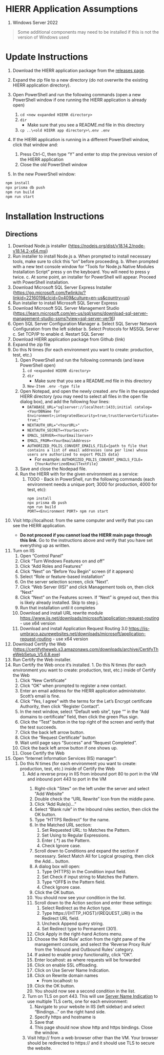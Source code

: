 # HIERR Application Assumptions

1. Windows Server 2022

> Some additional components may need to be installed if this is not the version of Windows used

# Update Instructions

1. Download the HIERR application package from the [releases page](https://github.com/CodeWithAloha/HIERR/releases).
2. Expand the zip file to a new directory (do not overwrite the existing HIERR application directory).
3. Open PowerShell and run the following commands (open a new PowerShell window if one running the HIERR application is already open)

   1. `cd <new expanded HIERR directory>`
   1. `dir`
      - Make sure that you see a README.md file in this directory
   1. `cp ..\<old HIERR app directory>\.env .env`

4. If the HIERR application is running in a different PowerShell window, click that window and:
   1. Press Ctrl-C, then type “Y” and enter to stop the previous version of the HIERR application
   2. Close the old PowerShell window
5. In the new PowerShell window:

```bash
npm install
npx prisma db push
npm run build
npm run start
```

# Installation Instructions

## Directions

1. Download Node.js installer (https://nodejs.org/dist/v18.14.2/node-v18.14.2-x64.msi)
2. Run installer to install Node.js
   a. When prompted to install necessary tools, make sure to click this “on” before proceeding.
   b. When prompted with a new text console window for “Tools for Node.js Native Modules Installation Script” press y on the keyboard. You will need to press y twice.
   c. At some point, an installer for PowerShell will appear. Proceed with PowerShell installation.
3. Download Microsoft SQL Server Express Installer (https://go.microsoft.com/fwlink/p/?linkid=2216019&clcid=0x409&culture=en-us&country=us)
4. Run installer to install Microsoft SQL Server Express
5. Download Microsoft SQL Server Management Studio (https://learn.microsoft.com/en-us/sql/ssms/download-sql-server-management-studio-ssms?view=sql-server-ver16)
6. Open SQL Server Configuration Manager
   a. Select SQL Server Network Configuration from the left sidebar
   b. Select Protocols for MSSQL Server
   c. Set TCP/IP to enable
   d. Restart SQL Server
7. Download HIERR application package from Github (link)
8. Expand the zip file
9. Do this N times (for each environment you want to create: production, test, etc.)
    1. Open PowerShell and run the following commands (and leave PowerShell open)
        1. `cd <expanded HIERR directory>`
        2. `dir`
            * Make sure that you see a README.md file in this directory
        3. `New-Item .env -type file`
    2. Open Notepad, and open the newly created .env file in the expanded HIERR directory (you may need to select all files in the open file dialog box), and add the following four lines:
        * `DATABASE_URL="sqlserver://localhost:1433;initial catalog=<YourDBName for Environment>;integratedSecurity=true;trustServerCertificate=true;"`
        * `NEXTAUTH_URL="<YourURL>"`
        * `NEXTAUTH_SECRET=<YourSecret>`
        * `EMAIL_SERVER=<YourEmailServer>`
        * `EMAIL_FROM=<YourEmailAddress>`
        * `AUTHORIZED_POLIS_CONVERT_EMAILS_FILE={path to file that contains a list of email addresses (one per line) whose users are authorized to export POLIS data}`
           * For example: `AUTHORIZED_POLIS_CONVERT_EMAILS_FILE={YourAuthorizedEmailTextFile}`
    3. Save and close the Nodepad file.
    4. Run the HIERR with for the given environment as a service:
        1. TODO - Back in PowerShell, run the following commands (each environment needs a unique port; 3000 for production, 4000 for test, etc):
            ```
            npm install
            npx prisma db push
            npm run build
            PORT=<Environment PORT> npm run start
            ```
10. Visit http://localhost:<Environment port> from the same computer and verify that you can see the HIERR application.
    * **Do not proceed if you cannot load the HIERR main page through this link**. Go to the instructions above and verify that you have set everything up as written.
11. Turn on IIS
    1. Open “Control Panel”
    2. Click “Turn Windows Features on and off”
    3. Click “Add Roles and Features”
    4. Click “Next” on “Before You Begin” screen (if it appears)
    5. Select “Role or feature-based installation”
    6. On the server selection screen, click “Next”.
    7. Click “Web Server (IIS)” and click Management tools on, then click “Next”
    8. Click “Next” on the Features screen. If “Next” is greyed out, then this is likely already installed. Skip to step j.
    9. Run that installation until it completes
    10. Download and install URL rewrite module https://www.iis.net/downloads/microsoft/application-request-routing - use x64 version
    11. Download and install Application Request Routing 3.0 https://iis-umbraco.azurewebsites.net/downloads/microsoft/application-request-routing - use x64 version
12.  Download Certify the Web (https://certifytheweb.s3.amazonaws.com/downloads/archive/CertifyTheWebSetup_V5.6.8.exe)
13.  Run Certify the Web installer.
14.  Run Certify the Web once it’s installed.
    1. Do this N times (for each environment you want to create: production, test, etc.) inside of Certify the Web
        1. Click “New Certificate”
        2. Click “OK” when prompted to register a new contact.
        3. Enter an email address for the HIERR application administrator. Scott’s email is fine.
        4. Click “Yes, I agree” with the terms for the Let’s Encrypt certificate Authority, then click “Register Contact”.
        5. In the next window, select “Default web site”, type “<YourDomainForEnvironment>” in the “Add domains to certificate” field, then click the green Plus sign.
        6. Click the “Test” button in the top right of the screen  and verify that the test succeeds.
        7. Click the back left arrow button.
        8. Click the “Request Certificate” button
        9. Wait until page says “Success” and “Request Completed”.
        10. Click the back left arrow button if one shows up.
        11. Close Certify the Web
15. Open “Internet Information Services (IIS) manager”:
    1. Do this N times (for each environment you want to create: production, test, etc.) inside of Certify the Web
        1. Add a reverse proxy in IIS from inbound port 80 to port <Environment port> in the VM and inbound port 443 to port <Environment port> in the VM
            1. Right-click "Sites" on the left under the server and select "Add Website"
            2. Double check the “URL Rewrite” Icon from the middle pane.
            3. Click “Add Rule(s)…”
            4. Select “Blank rule” in the Inbound rules section, then click the OK button.
            5. Type “HTTPS Redirect” for the name.
            6. In the Matched URL section:
                1. Set Requested URL: to Matches the Pattern.
                2. Set Using to Regular Expressions.
                3. Enter (.\*) as the Pattern.
                4. Check Ignore case.
            7. Scroll down to Conditions and expand the section if necessary. Select Match All for Logical grouping, then click the Add… button.
            8. A dialog box will open:
                1. Type {HTTPS} in the Condition input field.
                2. Set Check if input string to Matches the Pattern.
                3. Type ^OFF$ in the Pattern field.
                4. Check Ignore case.
            9. Click the OK button.
            10. You should now see your condition in the list.
            11. Scroll down to the Action section and enter these settings:
                1. Select Redirect as the Action type.
                2. Type https://{HTTP_HOST}/{REQUEST_URI} in the Redirect URL field.
                3. Uncheck Append query string.
                4. Set Redirect type to Permanent (301).
            12. Click Apply in the right-hand Actions menu.
            13. Choose the ‘Add Rule’ action from the right pane of the management console, and select the ‘Reverse Proxy Rule’ from the ‘Inbound and Outbound Rules’ category.
            14. If asked to enable proxy functionality, click “OK”.
            15. Enter localhost:<Environment port> as where requests will be forwarded
            16. Click on enable SSL offloading.
            17. Click on Use Server Name Indication.
            17. Click on Rewrite domain names
                * From localhost:<Environment port> to <YourDomain>
            18. Click the OK button.
            19. You should now see a second condition in the list.
        2.  Turn on TLS on port 443. This will use [Server Name Indication](https://en.wikipedia.org/wiki/Server_Name_Indication) to use multiple TLS certs, one for each environment:
            1. Navigate to your website in IIS (left sidebar) and select “Bindings…” on the right hand side.
            2. Specify https and hostname is <YourDomain>
            3. Save that
            4. This page should now show http and https bindings. Close the window.
        3. Visit http://<YourDomain> from a web browser other than the VM. Your browser should be redirected to https://<YourDomain> and it should use TLS to secure the website.

